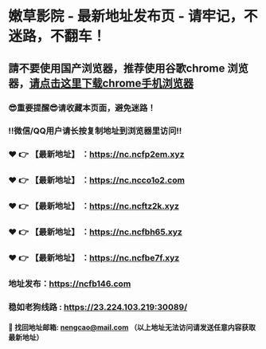 # 嫩草影院 - 最新地址发布页 - 请牢记，不迷路，不翻车！

## 請不要使用国产浏览器，推荐使用谷歌chrome 浏览器，<a href = "https://www.google.cn/chrome/">请点击这里下载chrome手机浏览器</a>

### :sunglasses:重要提醒:sunglasses:请收藏本页面，避免迷路！
### ‼️微信/QQ用户请长按复制地址到浏览器里访问‼️

### :heart: :point_right: 【最新地址】 ：https://nc.ncfp2em.xyz
### :heart: :point_right: 【最新地址】 ：https://nc.ncco1o2.com
### :heart: :point_right: 【最新地址】 ：https://nc.ncftz2k.xyz
### :heart: :point_right: 【最新地址】 ：https://nc.ncfbh65.xyz
### :heart: :point_right: 【最新地址】 ：https://nc.ncfbe7f.xyz

### 地址发布：https://ncfb146.com
### 稳如老狗线路 : https://23.224.103.219:30089/

#### :e-mail: __找回地址邮箱: nengcao@mail.com （以上地址无法访问请发送任意内容获取最新地址）__
